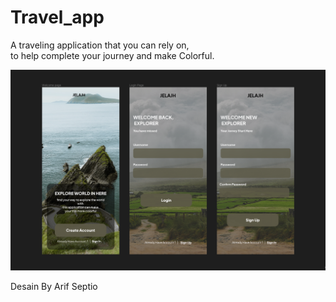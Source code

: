 <h1>Travel_app</h1>
 
<p>A traveling application that you can rely on,<br>
to help complete your journey and make Colorful.
</p>

![Demo APP](/asset/app/App.png "Demo APP")


Desain By Arif Septio
